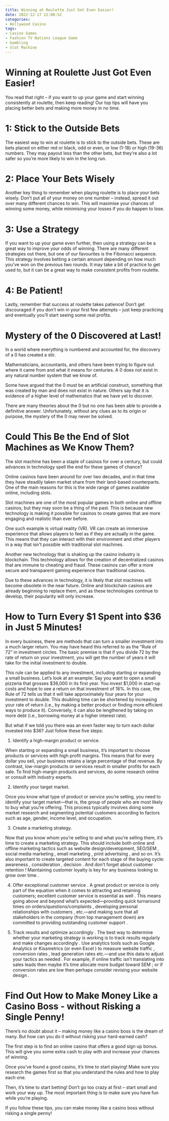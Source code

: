 ```yaml
---
title: Winning at Roulette Just Got Even Easier!
date: 2022-12-17 22:08:52
categories:
- Hollywood Casino
tags:
- Casino Games
- Fashion TV Nations League Game
- Gambling
- Slot Machine
---
```



#  Winning at Roulette Just Got Even Easier!

You read that right – if you want to up your game and start winning consistently at roulette, then keep reading! Our top tips will have you placing better bets and making more money in no time.

# 1: Stick to the Outside Bets

The easiest way to win at roulette is to stick to the outside bets. These are bets placed on either red or black, odd or even, or low (1-18) or high (19-36) numbers. They may payout less than the other bets, but they’re also a lot safer so you’re more likely to win in the long run.

# 2: Place Your Bets Wisely

Another key thing to remember when playing roulette is to place your bets wisely. Don’t put all of your money on one number – instead, spread it out over many different chances to win. This will maximise your chances of winning some money, while minimising your losses if you do happen to lose.

# 3: Use a Strategy

If you want to up your game even further, then using a strategy can be a great way to improve your odds of winning. There are many different strategies out there, but one of our favourites is the Fibonacci sequence. This strategy involves betting a certain amount depending on how much you’ve won on the previous two rounds. It may take a bit of practice to get used to, but it can be a great way to make consistent profits from roulette.

# 4: Be Patient!

Lastly, remember that success at roulette takes patience! Don’t get discouraged if you don’t win in your first few attempts – just keep practicing and eventually you’ll start seeing some real profits.

#  Mystery of the 0 Discovered at Last!

In a world where everything is numbered and accounted for, the discovery of a 0 has created a stir.

Mathematicians, accountants, and others have been trying to figure out where it came from and what it means for centuries. A 0 does not exist in any natural number system that we know of.

Some have argued that the 0 must be an artificial construct, something that was created by man and does not exist in nature. Others say that it is evidence of a higher level of mathematics that we have yet to discover.

There are many theories about the 0 but no one has been able to provide a definitive answer. Unfortunately, without any clues as to its origin or purpose, the mystery of the 0 may never be solved.

#  Could This Be the End of Slot Machines as We Know Them?

The slot machine has been a staple of casinos for over a century, but could advances in technology spell the end for these games of chance?

Online casinos have been around for over two decades, and in that time they have steadily taken market share from their land-based counterparts. One of the main reasons for this is the wide range of games available online, including slots.

Slot machines are one of the most popular games in both online and offline casinos, but they may soon be a thing of the past. This is because new technology is making it possible for casinos to create games that are more engaging and realistic than ever before.

One such example is virtual reality (VR). VR can create an immersive experience that allows players to feel as if they are actually in the game. This means that they can interact with their environment and other players in a way that isn't possible with traditional slot machines.

Another new technology that is shaking up the casino industry is blockchain. This technology allows for the creation of decentralized casinos that are immune to cheating and fraud. These casinos can offer a more secure and transparent gaming experience than traditional casinos.

Due to these advances in technology, it is likely that slot machines will become obsolete in the near future. Online and blockchain casinos are already beginning to replace them, and as these technologies continue to develop, their popularity will only increase.

#  How to Turn Every $1 Spent into $36 in Just 5 Minutes!

In every business, there are methods that can turn a smaller investment into a much larger return. You may have heard this referred to as the “Rule of 72” in investment circles. The basic premise is that if you divide 72 by the rate of return on your investment, you will get the number of years it will take for the initial investment to double.

This rule can be applied to any investment, including starting or expanding a small business. Let’s look at an example: Say you want to open a small pizzeria that grosses $36,000 in its first year. You invest $1,000 in start-up costs and hope to see a return on that investment of 18%. In this case, the Rule of 72 tells us that it will take approximately four years for your investment to double. This doubling time can be shortened by increasing your rate of return (i.e., by making a better product or finding more efficient ways to produce it). Conversely, it can also be lengthened by taking on more debt (i.e., borrowing money at a higher interest rate).

But what if we told you there was an even faster way to turn each dollar invested into $36? Just follow these five steps:

1) Identify a high-margin product or service.

When starting or expanding a small business, it’s important to choose products or services with high profit margins. This means that for every dollar you sell, your business retains a large percentage of that revenue. By contrast, low-margin products or services result in smaller profits for each sale. To find high-margin products and services, do some research online or consult with industry experts.

2) Identify your target market.

Once you know what type of product or service you’re selling, you need to identify your target market—that is, the group of people who are most likely to buy what you’re offering. This process typically involves doing some market research and segmenting potential customers according to factors such as age, gender, income level, and occupation.

3) Create a marketing strategy.

Now that you know whom you’re selling to and what you’re selling them, it’s time to create a marketing strategy. This should include both online and offline marketing tactics such as website design/development, SEO/SEM , social media marketing , email marketing , print advertising , and so on. It’s also important to create targeted content for each stage of the buying cycle: awareness , consideration , decision . And don’t forget about customer retention ! Maintaining customer loyalty is key for any business looking to grow over time .

4) Offer exceptional customer service .
A great product or service is only part of the equation when it comes to attracting and retaining customers; excellent customer service is essential as well . This means going above and beyond what’s expected—providing quick turnaround times on orders/questions/complaints , developing personal relationships with customers , etc.—and making sure that all stakeholders in the company (from top management down) are committed to providing outstanding customer support .

5) Track results and optimize accordingly .
The best way to determine whether your marketing strategy is working is to track results regularly and make changes accordingly . Use analytics tools such as Google Analytics or Kissmetrics (or even Excel ) to measure website traffic , conversion rates , lead generation rates etc.—and use this data to adjust your tactics as needed . For example, if online traffic isn’t translating into sales leads then maybe it’s time allocate more budget toward SEM ; or if conversion rates are low then perhaps consider revising your website design .

#  Find Out How to Make Money Like a Casino Boss - without Risking a Single Penny!

There’s no doubt about it – making money like a casino boss is the dream of many. But how can you do it without risking your hard-earned cash?

The first step is to find an online casino that offers a good sign up bonus. This will give you some extra cash to play with and increase your chances of winning.

Once you’ve found a good casino, it’s time to start playing! Make sure you research the games first so that you understand the rules and how to play each one.

Then, it’s time to start betting! Don’t go too crazy at first – start small and work your way up. The most important thing is to make sure you have fun while you’re playing.

If you follow these tips, you can make money like a casino boss without risking a single penny!